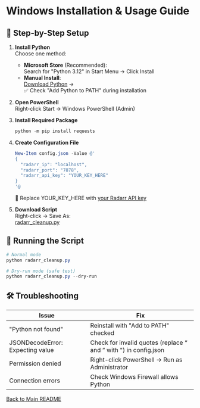 # Windows Installation & Usage Guide

## 🔧 Step-by-Step Setup

1. **Install Python**  
   Choose one method:
   - **Microsoft Store** (Recommended):  
     Search for "Python 3.12" in Start Menu → Click Install
   - **Manual Install**:  
     [Download Python](https://www.python.org/downloads/windows/) →  
     ✅ Check "Add Python to PATH" during installation

2. **Open PowerShell**  
   Right-click Start → Windows PowerShell (Admin)

3. **Install Required Package**  
   ```powershell
   python -m pip install requests
   ```

4. **Create Configuration File**  
   ```powershell
   New-Item config.json -Value @'
   {
     "radarr_ip": "localhost",
     "radarr_port": "7878",
     "radarr_api_key": "YOUR_KEY_HERE"
   }
   '@
   ```
   🔑 Replace YOUR_KEY_HERE with [your Radarr API key](https://localhost:7878/settings/general)

5. **Download Script**  
   Right-click → Save As:  
   [radarr_cleanup.py](https://raw.githubusercontent.com/bizzkoot/radarr_cleanup/main/radarr_cleanup.py)

## 🏃 Running the Script
```powershell
# Normal mode
python radarr_cleanup.py

# Dry-run mode (safe test)
python radarr_cleanup.py --dry-run
```

## 🛠️ Troubleshooting
| Issue | Fix |
|-------|-----|
| "Python not found" | Reinstall with "Add to PATH" checked |
| JSONDecodeError: Expecting value | Check for invalid quotes (replace “ and ” with ") in config.json |
| Permission denied | Right-click PowerShell → Run as Administrator |
| Connection errors | Check Windows Firewall allows Python |

[Back to Main README](../README.md)
